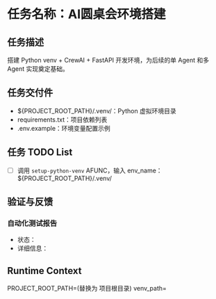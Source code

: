 # 任务名称：AI圆桌会环境搭建

## 任务描述
搭建 Python venv + CrewAI + FastAPI 开发环境，为后续的单 Agent 和多 Agent 实现奠定基础。

## 任务交付件
- ${PROJECT_ROOT_PATH}/.venv/：Python 虚拟环境目录
- requirements.txt：项目依赖列表
- .env.example：环境变量配置示例

## 任务 TODO List
- [ ] 调用 `setup-python-venv` AFUNC，输入 env_name：${PROJECT_ROOT_PATH}/.venv/

## 验证与反馈

### 自动化测试报告
- 状态：
- 详细信息：

## Runtime Context
PROJECT_ROOT_PATH=(替换为 项目根目录)
venv_path=
